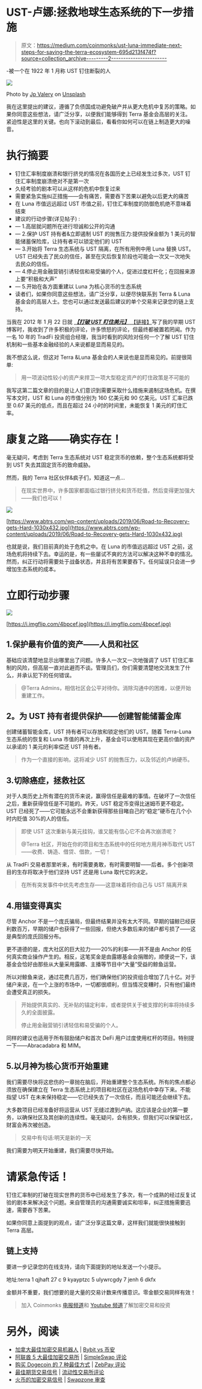 # UST-卢娜:拯救地球生态系统的下一步措施

> 原文：<https://medium.com/coinmonks/ust-luna-immediate-next-steps-for-saving-the-terra-ecosystem-695d213f474f?source=collection_archive---------2----------------------->

-被一个在 1922 年 1 月称 UST 钉住断裂的人

![](img/f9f8f5cad8d4e29b0c27c0728b9defb8.png)

Photo by [Jp Valery](https://unsplash.com/es/@jpvalery?utm_source=medium&utm_medium=referral) on [Unsplash](https://unsplash.com?utm_source=medium&utm_medium=referral)

我在这里提出的建议，遵循了负债国成功避免破产并从更大危机中复苏的策略。如果你同意这些想法，请广泛分享，以便我们能够得到 Terra 基金会高层的关注。紧迫性是这里的关键。也向下滚动到最后，看看你如何可以在链上制造更大的噪音。

# 执行摘要

*   钉住汇率制度崩溃和银行挤兑的情况在各国历史上已经发生过多次，UST 钉住汇率制度崩溃绝对不是第一次
*   久经考验的剧本可以从这样的危机中恢复过来
*   需要紧急实施纠正措施——会有痛苦，需要吞下苦果以避免以后更大的痛苦
*   在 Luna 市值远远超过 UST 市值之前，钉住汇率制度的防御危机绝不意味着结束
*   建议的行动步骤(详见帖子) :
*   — 1.高层就问题所在进行坦诚和公开的沟通
*   — 2.保护 UST 持有者&立即遏制 UST 的抛售压力:提供投保金额为 1 美元的智能储蓄保险库，让持有者可以锁定他们的 UST
*   — 3.开始将 Terra 生态系统与 UST 隔离，在所有用例中用 Luna 替换 UST。UST 已经失去了民众的信任，甚至在灾后恢复阶段也可能会一次又一次地失去民众的信任。
*   — 4.停止用金融营销引诱轻信和易受骗的个人，促进过度杠杆化；在回报来源上要“积极和大声”
*   — 5.开始在各方面重建以 Luna 为核心货币的生态系统
*   读者们，如果你同意这些想法，请广泛分享，以便尽快联系到 Terra & Luna 基金会的高层人士。您也可以通过发送最后建议的单个交易来记录您的链上支持。

当我在 2012 年 1 月 22 日就 [***【打破 UST 盯住美元】*** 【链接】](/@tushar-sharma/terra-ust-breaking-of-the-1-peg-on-the-downside-11b58cc4e800)写了我的早期 UST 博客时，我收到了许多积极的评论，许多愤怒的评论，但最终都被置若罔闻。作为一名 10 年的 TradFi 投资组合经理，我当时看到的风险对任何一个了解 UST 钉住机制和一些基本金融经验的人来说都是显而易见的。

我不想这么说，但这对 Terra &Luna 基金会的人来说也是显而易见的。前提很简单:

> 用一项波动性较小的资产来捍卫一项大型稳定资产的盯住政策是不可能的

我写这第二篇文章的目的是让人们意识到需要采取什么措施来遏制这场危机。在撰写本文时，UST 和 Luna 的市值分别为 160 亿美元和 90 亿美元。UST 汇率已跌至 0.67 美元的低点，而且在超过 24 小时的时间里，未能恢复 1 美元的盯住汇率。

# 康复之路——确实存在！

毫无疑问，考虑到 Terra 生态系统对 UST 稳定货币的依赖，整个生态系统都将受到 UST 失去其固定货币的致命威胁。

然而，我的 Terra 社区伙伴&疯子们，知道这一点…

> 在现实世界中，许多国家都面临过银行挤兑和货币贬值，然后变得更加强大——我们也可以！

![](img/8b988bb5eb26a62aaada2b0a2e5afd05.png)

[https://www.abtrs.com/wp-content/uploads/2019/06/Road-to-Recovery-gets-Hard-1030x432.jpg](https://www.abtrs.com/wp-content/uploads/2019/06/Road-to-Recovery-gets-Hard-1030x432.jpg)

也就是说，我们目前真的处于危机之中。在 Luna 的市值远远超过 UST 之前，这场危机将持续下去。幸运的是，有一些屡试不爽的方法可以解决这种不幸的情况。然而，纠正行动将需要处于战备状态，并且将有苦果要吞下。任何延误只会进一步增加生态系统的成本。

# 立即行动步骤

![](img/688fc78be74743a6dbb99dfc5ffd22d3.png)

[https://i.imgflip.com/4bpcef.jpg](https://i.imgflip.com/4bpcef.jpg)

## 1.保护最有价值的资产——人员和社区

基础应该清楚地显示出哪里出了问题。许多人一次又一次地强调了 UST 钉住汇率制的风险，但高层一直对此避而不谈。管理员们，你们需要清楚地交流发生了什么，并承认犯下的任何错误。

> @Terra Admins，相信社区会公平对待你。消除沟通中的困难，以便开始重建工作。

## **2。为 UST 持有者提供保护——创建智能储蓄金库**

创建储蓄智能金库，UST 持有者可以存放和锁定他们的 UST。随着 Terra-Luna 生态系统的恢复和 Luna 市值的再次上升，基金会可以使用其现在更高价值的资产以承诺的 1 美元的利率偿还 UST 持有者。

> 作为一个直接的影响，这将减少 UST 的抛售压力，以及邻近的卢纳硬币。

## 3.切除癌症，拯救社区

对于人类历史上所有潜在的货币来说，赢得信任是最难的事情。在破坏了一次信任之后，重新获得信任是不可能的。昨天，UST 稳定币变得比迷姆币更不稳定。UST 已经死了——它可能永远不会重新获得那些目睹自己的“稳定”硬币在几个小时内贬值 30%的人的信任。

> 即使 UST 这次重新与美元挂钩，谁又能有信心它不会再次崩溃呢？
> 
> @Terra 社区，开始在你的项目和生态系统中的任何地方用月神币取代 UST——收费、铸造、借贷、借款，一切！

从 TradFi 交易者那里听来，有时需要勇敢，有时需要明智——后者。多个创新项目的生存将取决于他们坚持 UST 还是用 Luna 取代它的决定。

> 在所有突发事件中优先考虑生存——这意味着将你自己与 UST 隔离开来

## 4.用锚变得真实

尽管 Anchor 不是一个庞氏骗局，但最终结果并没有太大不同。早期的锚鲸已经获利数百万，早期的储户也获得了一些回报，但绝大多数后来的储户都亏损了——这是典型的庞氏回报分布。

更不道德的是，庞大社区的巨大拉力——20%的利率——并不是由 Anchor 的任何真实商业操作产生的。相反，这笔奖金是由露娜基金会捐赠的，顺便说一下，该基金会恰好由那些从大量采用露娜、主播等节目中“大量”受益的鲸鱼运营。

所以对鲸鱼来说，通过花费几百万，他们确保他们的投资组合增加了几十亿。对于储户来说，在一个上涨的市场中，一切都很顺利，但当情况变糟时，只有他们最终会遭受真正的损失。

> 开始提供真实的、无补贴的锚定利率，或者提供关于被支撑的利率将持续多久的全面披露。
> 
> 停止用金融营销引诱轻信和易受骗的个人。

同样的建议也适用于所有鼓励储户和首次 DeFi 用户过度使用杠杆的项目。特别提一下——Abracadabra 和 MIM。

## 5.以月神为核心货币开始重建

我们需要尽快将这悲伤的一章抛在脑后，开始重建整个生态系统。所有的焦点都必须放在确保建立在 Terra 生态系统上的项目和社区在这场危机中幸存下来。不能指望 UST 在未来保持稳定——它已经失去了一次信任，而且可能还会继续下去。

大多数项目已经准备好将运营从 UST 无缝过渡到卢纳。这应该是企业的第一要务，以确保社区及其创新的连续性。毫无疑问，会有损失，但我们可以保留社区，财富会再次被创造。

> 交易中有句话:明天是新的一天

我们需要为明天开始重建，我们需要尽快开始。

# 请紧急传话！

钉住汇率制的打破在现实世界的货币中已经发生了多次，有一个成熟的经过反复试验的剧本来解决这个问题。来自管理员的沟通需要诚实和坦率，纠正措施需要迅速，需要吞下苦果。

如果你同意上面提到的观点，请广泛分享这篇文章，这样我们就能很快接触到 Terra 高层。

## 链上支持

要进一步记录您的在线支持，请向下面提到的地址发送一个小提示。

地址:terra 1 qjhaft 27 c 9 kyayptzc 5 ulywrcgdy 7 jenh 6 dkfx

金额并不重要，我们想要的是大量的交易计数来传播意识。零金额交易同样有效！

> 加入 Coinmonks [电报频道](https://t.me/coincodecap)和 [Youtube 频道](https://www.youtube.com/c/coinmonks/videos)了解加密交易和投资

# 另外，阅读

*   [加拿大最佳加密交易机器人](https://coincodecap.com/5-best-crypto-trading-bots-in-canada) | [Bybit vs 币安](https://coincodecap.com/bybit-binance-moonxbt)
*   [阿联酋 5 大最佳加密交易所](https://coincodecap.com/best-crypto-exchanges-in-uae) | [SimpleSwap 评论](https://coincodecap.com/simpleswap-review)
*   [购买 Dogecoin 的 7 种最佳方式](https://coincodecap.com/ways-to-buy-dogecoin) | [ZebPay 评论](https://coincodecap.com/zebpay-review)
*   [最佳期货交易信号](https://coincodecap.com/futures-trading-signals) | [流动性交易所评论](https://coincodecap.com/liquid-exchange-review)
*   [火币的加密交易信号](https://coincodecap.com/huobi-crypto-trading-signals) | [Swapzone 审查](/coinmonks/swapzone-review-crypto-exchange-data-aggregator-e0ad78e55ed7)